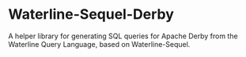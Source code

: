 Waterline-Sequel-Derby
====================
A helper library for generating SQL queries for Apache Derby from the Waterline Query Language, based on Waterline-Sequel.

